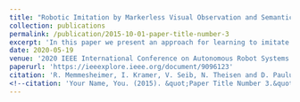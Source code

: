 ```yaml
---
title: "Robotic Imitation by Markerless Visual Observation and Semantic Associations"
collection: publications
permalink: /publication/2015-10-01-paper-title-number-3
excerpt: 'In this paper we present an approach for learning to imitate human behavior on a semantic level by markerless visual observation. We analyze a set of spatial constraints on human pose data extracted using convolutional pose machines and object information extracted from 2D image sequences. A scene analysis, based on an ontology of objects and affordances, is combined with continuous human pose estimation and spatial object relations. Using a set of constraints we associate the observed human actions with a set of executable robot commands. We demonstrate our approach in a kitchen task, where the robot learns to prepare a meal.'
date: 2020-05-19
venue: '2020 IEEE International Conference on Autonomous Robot Systems and Competitions (ICARSC)'
paperurl: 'https://ieeexplore.ieee.org/document/9096123'
citation: 'R. Memmesheimer, I. Kramer, V. Seib, N. Theisen and D. Paulus, &quot;Robotic Imitation by Markerless Visual Observation and Semantic Associations,&quot; <i>2020 IEEE International Conference on Autonomous Robot Systems and Competitions (ICARSC)</i>, 2020, pp. 275-280, doi: 10.1109/ICARSC49921.2020.9096123.'
<!--citation: 'Your Name, You. (2015). &quot;Paper Title Number 3.&quot; <i>Journal 1</i>. 1(3).'-->
---
```

<!--This paper is about the number 3. The number 4 is left for future work.

[Download paper here](https://ieeexplore.ieee.org/document/9096123)

Recommended citation: Your Name, You. (2015). "Paper Title Number 3." <i>Journal 1</i>. 1(3).-->

